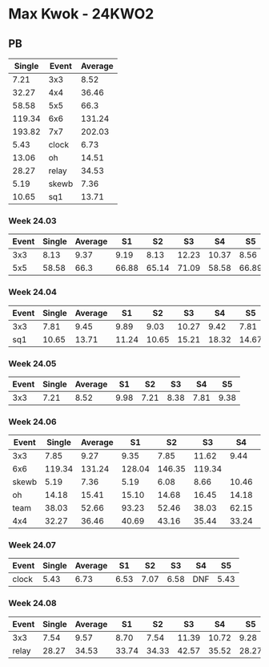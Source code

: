 # Max Kwok - 24KWO2

## PB
|Single|Event|Average|
|----|----|----|
|7.21|3x3|8.52|
|32.27|4x4|36.46|
|58.58|5x5|66.3|
|119.34|6x6|131.24|
|193.82|7x7|202.03|
|5.43|clock|6.73|
|13.06|oh|14.51|
|28.27|relay|34.53|
|5.19|skewb|7.36|
|10.65|sq1|13.71|
### Week 24.03
|Event|Single|Average|S1|S2|S3|S4|S5|
|-----|-------|------|--|--|--|--|--|
|3x3|8.13|9.37|9.19|8.13|12.23|10.37|8.56|
|5x5|58.58|66.3|66.88|65.14|71.09|58.58|66.89|
### Week 24.04
|Event|Single|Average|S1|S2|S3|S4|S5|
|-----|-------|------|--|--|--|--|--|
|3x3|7.81|9.45|9.89|9.03|10.27|9.42|7.81|
|sq1|10.65|13.71|11.24|10.65|15.21|18.32|14.67|
### Week 24.05
|Event|Single|Average|S1|S2|S3|S4|S5|
|-----|-------|------|--|--|--|--|--|
|3x3|7.21|8.52|9.98|7.21|8.38|7.81|9.38|
### Week 24.06
|Event|Single|Average|S1|S2|S3|S4|S5|
|-----|-------|------|--|--|--|--|--|
|3x3|7.85|9.27|9.35|7.85|11.62|9.44|9.01|
|6x6|119.34|131.24|128.04|146.35|119.34| | |
|skewb|5.19|7.36|5.19|6.08|8.66|10.46|7.34|
|oh|14.18|15.41|15.10|14.68|16.45|14.18|19.03|
|team|38.03|52.66|93.23|52.46|38.03|62.15|43.36|
|4x4|32.27|36.46|40.69|43.16|35.44|33.24|32.27|
### Week 24.07
|Event|Single|Average|S1|S2|S3|S4|S5|
|-----|-------|------|--|--|--|--|--|
|clock|5.43|6.73|6.53|7.07|6.58|DNF|5.43|
### Week 24.08
|Event|Single|Average|S1|S2|S3|S4|S5|
|-----|-------|------|--|--|--|--|--|
|3x3|7.54|9.57|8.70|7.54|11.39|10.72|9.28|
|relay|28.27|34.53|33.74|34.33|42.57|35.52|28.27|
